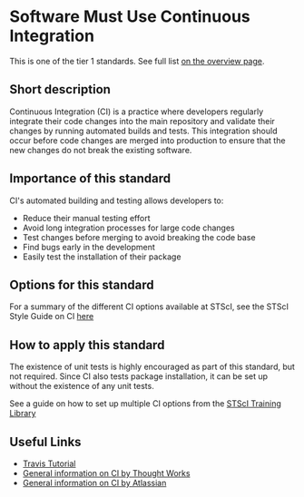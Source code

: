 # Software Must Use Continuous Integration

This is one of the tier 1 standards. See full list [on the overview page](README.md).

## Short description
Continuous Integration (CI) is a practice where developers regularly integrate their code changes into the main repository and validate their changes by running automated builds and tests. This integration should occur before code changes are merged into production to ensure that the new changes do not break the existing software.

## Importance of this standard
CI's automated building and testing allows developers to:
- Reduce their manual testing effort
- Avoid long integration processes for large code changes
- Test changes before merging to avoid breaking the code base
- Find bugs early in the development
- Easily test the installation of their package

## Options for this standard
For a summary of the different CI options available at STScI, see the STScI Style Guide on CI [here](https://github.com/spacetelescope/style-guides/blob/master/guides/python-testing.md/#continuous-integration)

## How to apply this standard
The existence of unit tests is highly encouraged as part of this standard, but not required. Since CI also tests package installation, it can be set up without the existence of any unit tests.

See a guide on how to set up multiple CI options from the [STScI Training Library](https://spacetelescope.github.io/training-library/ci_testing.html#introduction-to-continuous-integration)

## Useful Links
- [Travis Tutorial](https://docs.travis-ci.com/user/tutorial/)
- [General information on CI by Thought Works](https://www.thoughtworks.com/continuous-integration)
- [General information on CI by Atlassian](https://www.atlassian.com/continuous-delivery/principles/continuous-integration-vs-delivery-vs-deployment)